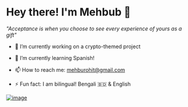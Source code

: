    ### <h1> Hey there! I'm Mehbub 👋 </h1>
   
   <p><i>"Acceptance is when you choose to see every experience of yours as a gift"</i></p>
   
   * 🔭 I’m currently working on a crypto-themed project
   
   * 🌱 I’m currently learning Spanish!
   
   * 📫 How to reach me: mehburohit@gmail.com

   * ⚡ Fun fact: I am bilingual! Bengali 🇧🇩 & English

   <a href="https://www.linkedin.com/in/mehbubrohit/">![image](https://user-images.githubusercontent.com/59211101/230278669-eccbd8ef-96ec-44e1-9bc7-7c23fbfb8d58.png)</a>

<!--
**xMayble/xMayble** is a ✨ _special_ ✨ repository because its `README.md` (this file) appears on your GitHub profile.

Here are some ideas to get you started:

- 🔭 I’m currently working on ...
- 🌱 I’m currently learning ...
- 👯 I’m looking to collaborate on ...
- 🤔 I’m looking for help with ...
- 💬 Ask me about ...
- 📫 How to reach me: ...
- 😄 Pronouns: ...
- ⚡ Fun fact: ...
-->
